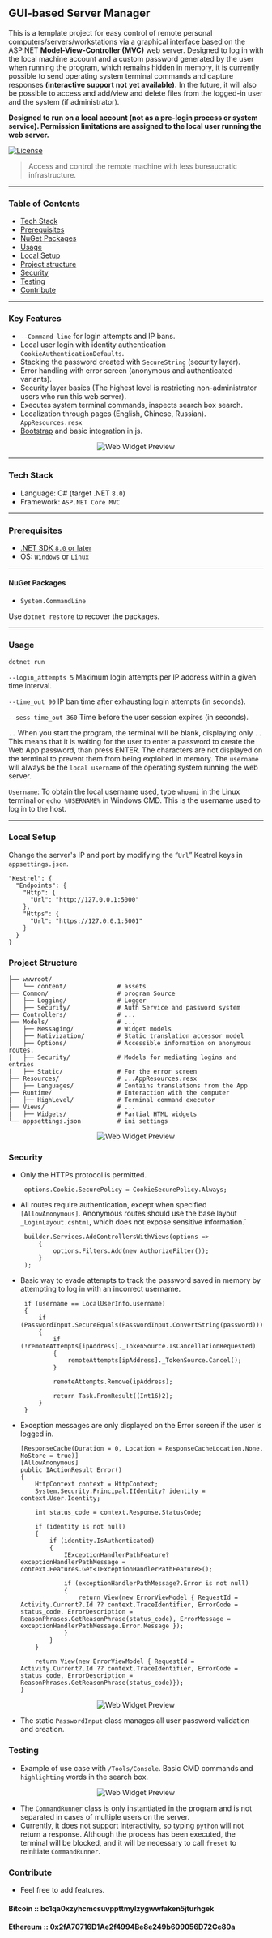 
## GUI-based Server Manager

This is a template project for easy control of remote personal computers/servers/workstations via a graphical interface based on the ASP.NET **Model-View-Controller (MVC)** web server. Designed to log in with the local machine account and a custom password generated by the user when running the program, which remains hidden in memory, it is currently possible to send operating system terminal commands and capture responses **(interactive support not yet available).** In the future, it will also be possible to access and add/view and delete files from the logged-in user and the system (if administrator).

**Designed to run on a local account (not as a pre-login process or system service). Permission limitations are assigned to the local user running the web server.**

[![License](https://img.shields.io/badge/license-MIT-blue)]()

> Access and control the remote machine with less bureaucratic infrastructure.
---
### Table of Contents

- [Tech Stack](#tech-stack)
- [Prerequisites](#prerequisites)
- [NuGet Packages](#nuget-packages)
- [Usage](#usage)
- [Local Setup](#local-setup)
- [Project structure](#project-structure)
- [Security](#security)
- [Testing](#testing)
- [Contribute](#contribute)
---
### Key Features

- `--Command line` for login attempts and IP bans.
- Local user login with identity authentication 
`CookieAuthenticationDefaults`.
- Stacking the password created with `SecureString` (security layer).
- Error handling with error screen (anonymous and authenticated variants).
- Security layer basics (The highest level is restricting non-administrator users who run this web server).
- Executes system terminal commands, inspects search box search.
- Localization through pages (English, Chinese, Russian). `AppResources.resx`
- [Bootstrap](https://bootswatch.com/spacelab/#top) and basic integration in js.
<div align="center">
    <img src="https://raw.githubusercontent.com/Suundumused/GUI-based-Server-Manager/refs/heads/main/README_ASSETS/Screenshot3.png" alt="Web Widget Preview"/>
</div>

 ---
### Tech Stack

- Language: C# (target .NET `8.0`)
- Framework: `ASP.NET Core MVC`
---
### Prerequisites
- [.NET SDK `8.0` or later](https://dotnet.microsoft.com/)
- OS: `Windows` or `Linux`
---
#### NuGet Packages
- `System.CommandLine`
  
Use `dotnet restore` to recover the packages.

---
### Usage

    dotnet run

`--login_attempts 5` Maximum login attempts per IP address within a given time interval.

`--time_out 90` IP ban time after exhausting login attempts (in seconds).

`--sess-time_out 360` Time before the user session expires (in seconds).


`..` When you start the program, the terminal will be blank, displaying only `..` This means that it is waiting for the user to enter a password to create the Web App password, than press ENTER. The characters are not displayed on the terminal to prevent them from being exploited in memory. The `username` will always be the `local username` of the operating system running the web server.

`Username`: To obtain the local username used, type `whoami` in the Linux terminal or `echo %USERNAME%` in Windows CMD. This is the username used to log in to the host.

---
### Local Setup
Change the server's IP and port by modifying the “`Url`” Kestrel keys in `appsettings.json`.

    "Kestrel": {
      "Endpoints": {
        "Http": {
          "Url": "http://127.0.0.1:5000"
        },
        "Https": {
          "Url": "https://127.0.0.1:5001"
        }
      }
    }

### Project Structure

```plaintext
├── wwwroot/                 
│   └── content/          	  # assets
├── Common/                   # program Source
│   ├── Logging/              # Logger          
│   ├── Security/             # Auth Service and password system
├── Controllers/              # ...
├── Models/                   # ...
│   ├── Messaging/            # Widget models
│   ├── Nativization/         # Static translation accessor model
|   ├── Options/              # Accessible information on anonymous routes.
|   ├── Security/             # Models for mediating logins and entries
|   ├── Static/               # For the error screen
├── Resources/                # ...AppResources.resx
│   ├── Languages/            # Contains translations from the App
├── Runtime/                  # Interaction with the computer
|   ├── HighLevel/            # Terminal command executor
├── Views/                    # ...
|   ├── Widgets/              # Partial HTML widgets 
└── appsettings.json          # ini settings
```

<div align="center">
    <img src="https://raw.githubusercontent.com/Suundumused/GUI-based-Server-Manager/refs/heads/main/README_ASSETS/Screenshot1.png" alt="Web Widget Preview"/>
</div>

### Security
 - Only the HTTPs protocol is permitted. 

        options.Cookie.SecurePolicy = CookieSecurePolicy.Always;

 - All routes require authentication, except when specified `[AllowAnonymous]`. Anonymous routes should use the base layout `_LoginLayout.cshtml`, which does not expose sensitive information.`

        builder.Services.AddControllersWithViews(options => 
            {
                options.Filters.Add(new AuthorizeFilter());
            }
        );

 - Basic way to evade attempts to track the password saved in memory by attempting to log in with an incorrect username.

        if (username == LocalUserInfo.username)
        {
            if (PasswordInput.SecureEquals(PasswordInput.ConvertString(password)))
            {
                if (!remoteAttempts[ipAddress]._TokenSource.IsCancellationRequested)
                {
                    remoteAttempts[ipAddress]._TokenSource.Cancel();
                }

                remoteAttempts.Remove(ipAddress);

                return Task.FromResult((Int16)2);
            }
        }

  - Exception messages are only displayed on the Error screen if the user is logged in.

        [ResponseCache(Duration = 0, Location = ResponseCacheLocation.None, NoStore = true)]
        [AllowAnonymous]
        public IActionResult Error()
        {
            HttpContext context = HttpContext;
            System.Security.Principal.IIdentity? identity = context.User.Identity;

            int status_code = context.Response.StatusCode;

            if (identity is not null) 
            {
                if (identity.IsAuthenticated)
                {
                    IExceptionHandlerPathFeature? exceptionHandlerPathMessage = context.Features.Get<IExceptionHandlerPathFeature>();

                    if (exceptionHandlerPathMessage?.Error is not null)
                    {
                        return View(new ErrorViewModel { RequestId = Activity.Current?.Id ?? context.TraceIdentifier, ErrorCode = status_code, ErrorDescription = ReasonPhrases.GetReasonPhrase(status_code), ErrorMessage = exceptionHandlerPathMessage.Error.Message });
                    }
                }
            }

            return View(new ErrorViewModel { RequestId = Activity.Current?.Id ?? context.TraceIdentifier, ErrorCode = status_code, ErrorDescription = ReasonPhrases.GetReasonPhrase(status_code)});
        }

<div align="center">
    <img src="https://raw.githubusercontent.com/Suundumused/GUI-based-Server-Manager/refs/heads/main/README_ASSETS/Screenshot4.png" alt="Web Widget Preview"/>
</div>

 - The static `PasswordInput` class manages all user password validation and creation.

### Testing
 - Example of use case with `/Tools/Console`. Basic CMD commands and `highlighting` words in the search box.

 <div align="center">
    <img src="https://raw.githubusercontent.com/Suundumused/GUI-based-Server-Manager/refs/heads/main/README_ASSETS/Screenshot_2.png" alt="Web Widget Preview"/>
</div>

 - The `CommandRunner` class is only instantiated in the program and is not separated in cases of multiple users on the server.
 - Currently, it does not support interactivity, so typing `python` will not return a response. Although the process has been executed, the terminal will be blocked, and it will be necessary to call `freset` to reinitiate `CommandRunner`.

### Contribute
 - Feel free to add features.

#### Bitcoin :: **bc1qa0xzyhcmcsuvppttmylzygwwfaken5jturhgek**
#### Ethereum :: **0x2fA70716D1Ae2f4994Be8e249b609056D72Ce80a** 
